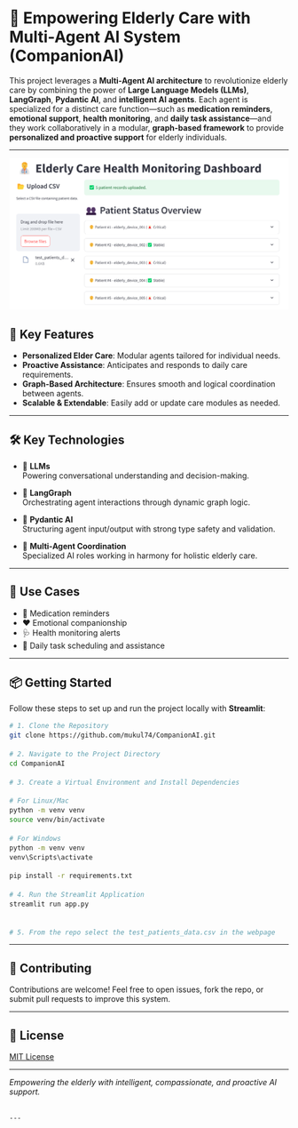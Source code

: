 
# 🧓 Empowering Elderly Care with Multi-Agent AI System (CompanionAI)

This project leverages a **Multi-Agent AI architecture** to revolutionize elderly care by combining the power of **Large Language Models (LLMs)**, **LangGraph**, **Pydantic AI**, and **intelligent AI agents**. Each agent is specialized for a distinct care function—such as **medication reminders**, **emotional support**, **health monitoring**, and **daily task assistance**—and they work collaboratively in a modular, **graph-based framework** to provide **personalized and proactive support** for elderly individuals.

---
<p align="center">
  <img src="./UI.png" alt="CompanionAI UI Preview" width="600"/>
</p>

## 🚀 Key Features

- **Personalized Elder Care**: Modular agents tailored for individual needs.
- **Proactive Assistance**: Anticipates and responds to daily care requirements.
- **Graph-Based Architecture**: Ensures smooth and logical coordination between agents.
- **Scalable & Extendable**: Easily add or update care modules as needed.

---

## 🛠️ Key Technologies

- 🤖 **LLMs**  
  Powering conversational understanding and decision-making.

- 🧠 **LangGraph**  
  Orchestrating agent interactions through dynamic graph logic.

- 🧩 **Pydantic AI**  
  Structuring agent input/output with strong type safety and validation.

- 👥 **Multi-Agent Coordination**  
  Specialized AI roles working in harmony for holistic elderly care.

---

## 📌 Use Cases

- 💊 Medication reminders  
- ❤️ Emotional companionship  
- 🩺 Health monitoring alerts  
- 📅 Daily task scheduling and assistance  

---

## 📦 Getting Started 

Follow these steps to set up and run the project locally with **Streamlit**:

```bash
# 1. Clone the Repository
git clone https://github.com/mukul74/CompanionAI.git

# 2. Navigate to the Project Directory
cd CompanionAI

# 3. Create a Virtual Environment and Install Dependencies

# For Linux/Mac
python -m venv venv
source venv/bin/activate

# For Windows
python -m venv venv
venv\Scripts\activate

pip install -r requirements.txt

# 4. Run the Streamlit Application
streamlit run app.py


# 5. From the repo select the test_patients_data.csv in the webpage
```

---



## 🤝 Contributing

Contributions are welcome! Feel free to open issues, fork the repo, or submit pull requests to improve this system.

---

## 📄 License

[MIT License](LICENSE)

---

*Empowering the elderly with intelligent, compassionate, and proactive AI support.*
```

---